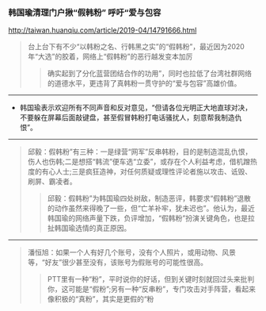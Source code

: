 ### 韩国瑜清理门户揪“假韩粉” 呼吁“爱与包容
http://taiwan.huanqiu.com/article/2019-04/14791666.html
>台上台下有不少“以韩粉之名、行韩黑之实”的“假韩粉”，最近因为2020年“大选”的胶着，网络上“假韩粉”的恶行越发变本加厉
>>确实起到了分化蓝营团结合作的功用”，同时也拉低了台湾社群网络的道德水平，更违背了真韩粉一贯守护的“爱与包容”高雄价值。
---
- 韩国瑜表示欢迎所有不同声音和反对意见，“但请各位光明正大地直球对决，不要躲在屏幕后面敲键盘，甚至假冒韩粉打电话骚扰人，刻意帮我制造仇恨”。
---
>邱毅：假韩粉”有三种：一是绿营“网军”反串韩粉，目的是制造混乱仇恨，伤人也伤韩;二是想搭“韩流”便车选“立委”，或存在个人利益考虑，借机蹭热度的有心人士;三是疯狂造神，对任何质疑或理性评论者施以攻击、诋毁、刷屏、霸凌者。
>>邱毅：假韩粉”为韩国瑜四处树敌，制造恶评，韩要求“假韩粉”退散的动作虽然来得晚了一些，但“亡羊补牢，犹未迟也”。他认为，最近韩国瑜的网络声量下跌，负评增加，“假韩粉”扮演关键角色，也是拉扯韩国瑜选情的真正原因。
---
>潘恒旭：如果一个人有好几个账号，没有个人照片，或用动物、风景等，“好友”很少甚至没有，该账号为假账号的可能性很高。
>>PTT里有一种“粉”，平时说你的好话，但到关键时刻就回过头来批判你，这可能是“假粉”;另有一种“反串粉”，专门攻击对手阵营，看起来像积极的“真粉”，其实是更假的“粉